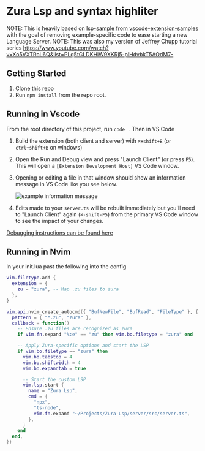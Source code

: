 # Zura Lsp and syntax highliter

NOTE: This is heavily based on [lsp-sample from vscode-extension-samples][sample] with the goal of removing example-specific code to ease starting a new Language Server.
NOTE: This was also my version of Jeffrey Chupp tutorial series https://www.youtube.com/watch?v=Xo5VXTRoL6Q&list=PLq5tGLDKHlW9XKRj5-plHdvbkT5AOdM7-

## Getting Started

1. Clone this repo
2. Run `npm install` from the repo root.

## Running in Vscode
From the root directory of this project, run `code .` Then in VS Code

1. Build the extension (both client and server) with `⌘+shift+B` (or `ctrl+shift+B` on windows)
2. Open the Run and Debug view and press "Launch Client" (or press `F5`). This will open a `[Extension Development Host]` VS Code window.
3. Opening or editing a file in that window should show an information message in VS Code like you see below.

   ![example information message](https://semanticart.com/misc-images/minimum-viable-vscode-language-server-extension-info-message.png)

4. Edits made to your `server.ts` will be rebuilt immediately but you'll need to "Launch Client" again (`⌘-shift-F5`) from the primary VS Code window to see the impact of your changes.

[Debugging instructions can be found here][debug]



[debug]: https://code.visualstudio.com/api/language-extensions/language-server-extension-guide#debugging-both-client-and-server
[sample]: https://github.com/microsoft/vscode-extension-samples/tree/main/lsp-sample
[publish]: https://code.visualstudio.com/api/working-with-extensions/publishing-extension
[vsix]: https://code.visualstudio.com/api/working-with-extensions/publishing-extension#packaging-extensions

## Running in Nvim
In your init.lua past the following into the config
```lua
vim.filetype.add {
  extension = {
    zu = "zura", -- Map .zu files to zura
  },
}

vim.api.nvim_create_autocmd({ "BufNewFile", "BufRead", "FileType" }, {
  pattern = { "*.zu", "zura" },
  callback = function()
    -- Ensure .zu files are recognized as zura
    if vim.fn.expand "%:e" == "zu" then vim.bo.filetype = "zura" end

    -- Apply Zura-specific options and start the LSP
    if vim.bo.filetype == "zura" then
      vim.bo.tabstop = 4
      vim.bo.shiftwidth = 4
      vim.bo.expandtab = true

      -- Start the custom LSP
      vim.lsp.start {
        name = "Zura Lsp",
        cmd = {
          "npx",
          "ts-node",
          vim.fn.expand "~/Projects/Zura-Lsp/server/src/server.ts",
        },
      }
    end
  end,
})
```
